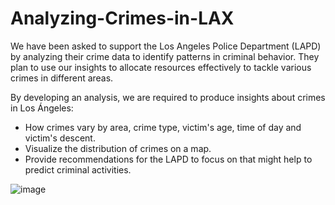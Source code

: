 # Analyzing-Crimes-in-LAX

We have been asked to support the Los Angeles Police Department (LAPD) by analyzing their crime data to identify patterns in criminal behavior. They plan to use our insights to allocate resources effectively to tackle various crimes in different areas.

By developing an analysis, we are required to produce insights about crimes in Los Ángeles:
- How crimes vary by area, crime type, victim's age, time of day and victim's descent.
- Visualize the distribution of crimes on a map.
- Provide recommendations for the LAPD to focus on that might help to predict criminal activities.

![image](https://www.visittheusa.mx/sites/default/files/styles/hero_xl_1600x700/public/images/hero_media_image/2017-01/Getty_515070156_EDITORIALONLY_LosAngeles_HollywoodBlvd_Web72DPI_0.jpg?h=0a8b6f8b&itok=hxCEUSBf)
